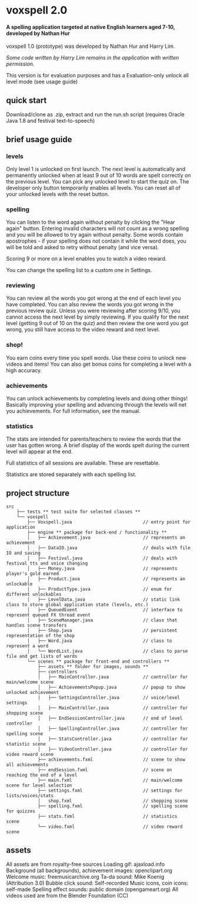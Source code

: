 # voxspell 2.0
#### A spelling application targeted at native English learners aged 7-10, developed by Nathan Hur
voxspell 1.0 (prototype) was developed by Nathan Hur and Harry Lim.

*Some code written by Harry Lim remains in the application with written permission.*

This version is for evaluation purposes and has a Evaluation-only unlock all level mode (see usage guide)


## quick start
Download/clone as .zip, extract and run the run.sh script
(requires Oracle Java 1.8 and festival text-to-speech)

## brief usage guide

### levels
Only level 1 is unlocked on first launch. The next level is automatically and permanently unlocked when
at least 9 out of 10 words are spelt correctly on the previous level. You can pick any unlocked level
to start the quiz on. The developer only button temporarily enables all levels. You can reset all
of your unlocked levels with the reset button.

### spelling
You can listen to the word again without penalty by clicking the "Hear again" button. Entering invalid
characters will not count as a wrong spelling and you will be allowed to try again without penalty.
Some words contain apostrophes - if your spelling does not contain it while the word does, you will
be told and asked to retry without penalty (and vice versa).

Scoring 9 or more on a level enables you to watch a video reward.

You can change the spelling list to a custom one in Settings.

### reviewing
You can review all the words you got wrong at the end of each level you have completed. You can also review
the words you got wrong in the previous review quiz. Unless you were reviewing after scoring 9/10, you cannot
access the next level by simply reviewing.
If you qualify for the next level (getting 9 out of 10 on the quiz) and then review the one word you got wrong,
you still have access to the video reward and next level.

### shop!
You earn coins every time you spell words. Use these coins to unlock new videos and items! You can also get bonus
coins for completing a level with a high accuracy.

### achievements
You can unlock achievements by completing levels and doing other things! Basically improving your spelling and
advancing through the levels will net you achievements. For full information, see the manual.

### statistics
The stats are intended for parents/teachers to review the words that the user has gotten wrong. A brief
display of the words spelt during the current level will appear at the end. 

Full statistics of all sessions are available. These are resettable.

Statistics are stored separately with each spelling list.

## project structure

```
src
    ├── tests ** test suite for selected classes **
    └── voxspell
        ├── Voxspell.java                           // entry point for application
        ├── engine ** package for back-end / functionality **
        │   ├── Achievement.java                    // represents an achievement
        │   ├── DataIO.java                         // deals with file IO and saving
        │   ├── Festival.java                       // deals with festival tts and voice changing
        │   ├── Money.java                          // represents player's gold earned
        │   ├── Product.java                        // represents an unlockable
        │   ├── ProductType.java                    // enum for different unlockables
        │   ├── LevelData.java                      // static link class to store global application state (levels, etc.)
        │   ├── QueuedEvent                         // interface to represent queued FX thread event
        │   ├── SceneManager.java                   // class that handles scene transfers
        │   ├── Shop.java                           // persistent representation of the shop
        │   ├── Word.java                           // class to represent a word
        │   └── WordList.java                       // class to parse file and get lists of words
        └── scenes ** package for front-end and controllers **
            ├── assets ** folder for images, sounds **
            ├── controllers
            │   ├── MainController.java             // controller for main/welcome scene
            │   ├── AchievementsPopup.java          // popup to show unlocked achievement
            │   ├── SettingsController.java         // voice/level settings
            │   ├── MainController.java             // controller for shopping scene
            │   ├── EndSessionController.java       // end of level controller
            │   ├── SpellingController.java         // controller for spelling scene
            │   ├── StatsController.java            // controller for statistic scene
            │   ├── VideoController.java            // controller for video reward scene
            ├── achievements.fxml                   // scene to show all achievements
            ├── endSession.fxml                     // scene on reaching the end of a level
            ├── main.fxml                           // main/welcome scene for level selection
            ├── settings.fxml                       // settings for lists/voices/stats
            │   shop.fxml                           // shopping scene
            ├── spelling.fxml                       // spelling scene for quizzes
            ├── stats.fxml                          // statistics scene
            └── video.fxml                          // video reward scene
```

## assets
All assets are from royalty-free sources
Loading gif: ajaxload.info
Background (all backgrounds), achievement images: openclipart.org
Welcome music: freemusicarchive.org
Ta-da sound: Mike Koenig (Attribution 3.0)
Bubble click sound: Self-recorded
Music icons, coin icons: self-made
Spelling effect sounds: public domain (opengameart.org)
All videos used are from the Blender Foundation (CC)
